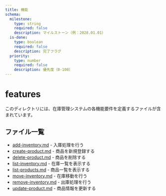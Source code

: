 ```yaml
---
title: 機能
schema:
  milestone:
    type: string
    required: false
    description: マイルストーン（例：2028.01.01）
  is-done:
    type: boolean
    required: false
    description: 完了フラグ
  priority:
    type: number
    required: false
    description: 優先度（0-100）
---
```


# features

このディレクトリには、在庫管理システムの各機能要件を定義するファイルが含まれています。

## ファイル一覧

- [add-inventory.md]() - 入庫処理を行う
- [create-product.md]() - 商品を新規登録する
- [delete-product.md]() - 商品を削除する
- [list-inventory.md]() - 在庫一覧を表示する
- [list-products.md]() - 商品一覧を表示する
- [move-inventory.md]() - 在庫移動を行う
- [remove-inventory.md]() - 出庫処理を行う
- [update-product.md]() - 商品情報を更新する
